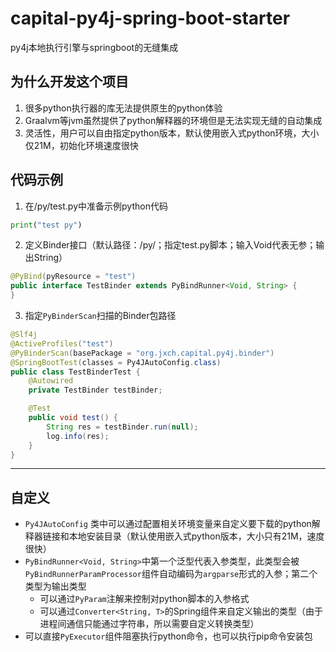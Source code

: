 # capital-py4j-spring-boot-starter
py4j本地执行引擎与springboot的无缝集成

## 为什么开发这个项目
1. 很多python执行器的库无法提供原生的python体验
2. Graalvm等jvm虽然提供了python解释器的环境但是无法实现无缝的自动集成
3. 灵活性，用户可以自由指定python版本，默认使用嵌入式python环境，大小仅21M，初始化环境速度很快

## 代码示例
1. 在/py/test.py中准备示例python代码
```python
print("test py")
```
2. 定义Binder接口（默认路径：/py/；指定test.py脚本；输入Void代表无参；输出String）
```java
@PyBind(pyResource = "test")
public interface TestBinder extends PyBindRunner<Void, String> {
}
```
3. 指定`PyBinderScan`扫描的Binder包路径
```java
@Slf4j
@ActiveProfiles("test")
@PyBinderScan(basePackage = "org.jxch.capital.py4j.binder")
@SpringBootTest(classes = Py4JAutoConfig.class)
public class TestBinderTest {
    @Autowired
    private TestBinder testBinder;

    @Test
    public void test() {
        String res = testBinder.run(null);
        log.info(res);
    }
}
```

---
## 自定义
* `Py4JAutoConfig` 类中可以通过配置相关环境变量来自定义要下载的python解释器链接和本地安装目录（默认使用嵌入式python版本，大小只有21M，速度很快）
* `PyBindRunner<Void, String>`中第一个泛型代表入参类型，此类型会被`PyBindRunnerParamProcessor`组件自动编码为`argparse`形式的入参；第二个类型为输出类型
  * 可以通过`PyParam`注解来控制对python脚本的入参格式
  * 可以通过`Converter<String, T>`的Spring组件来自定义输出的类型（由于进程间通信只能通过字符串，所以需要自定义转换类型）
* 可以直接`PyExecutor`组件阻塞执行python命令，也可以执行pip命令安装包

